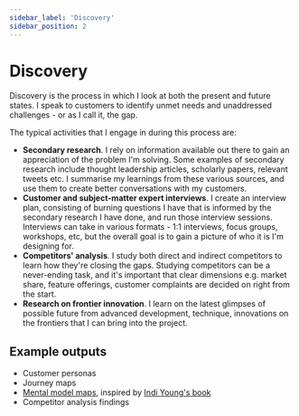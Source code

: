 ```yaml
---
sidebar_label: 'Discovery'
sidebar_position: 2
---
```


# Discovery   

Discovery is the process in which I look at both the present and future states. I speak to customers to identify unmet needs and  unaddressed challenges - or as I call it, the gap. 

The typical activities that I engage in during this process are:

* **Secondary research**. I rely on information available out there to gain an appreciation of the problem I'm solving. Some examples of secondary research include thought leadership articles, scholarly papers, relevant tweets etc. I summarise my learnings from these various sources, and use them to create better conversations with my customers.
* **Customer and subject-matter expert interviews**. I create an interview plan, consisting of burning questions I have that is informed by the secondary research I have done, and run those interview sessions. Interviews can take in various formats - 1:1 interviews, focus groups, workshops, etc, but the overall goal is to gain a picture of who it is I'm designing for.
* **Competitors' analysis**. I study both direct and indirect competitors to learn how they're closing the gaps. Studying competitors can be a never-ending task, and it's important that clear dimensions e.g. market share, feature offerings, customer complaints are decided on right from the start.
* **Research on frontier innovation**. I learn on the latest glimpses of possible future from advanced development, technique, innovations on the frontiers that I can bring into the project.

## Example outputs

* Customer personas
* Journey maps
* [Mental model maps](../../static/img/mental-model.jpeg), inspired by [Indi Young's book](https://www.amazon.com/Mental-Models-Aligning-Strategy-Behavior/dp/1933820063)
* Competitor analysis findings
